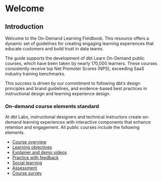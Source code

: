 # Welcome

## Introduction

Welcome to the On-Demand Learning Fieldbook. This resource offers a dynamic set of guidelines for creating engaging learning experiences that educate customers and build trust in data teams.

The guide supports the development of dbt Learn On-Demand public courses, which have been taken by nearly 170,000 learners. These courses consistently receive top Net Promoter Scores (NPS), exceeding SaaS industry training benchmarks.

This success is driven by our commitment to following dbt’s design principles and brand guidelines, and evidence-based best practices in instructional design and learning experience design.

### On-demand course elements standard

At dbt Labs, instructional designers and technical instructors create on-demand learning experiences with interactive components that enhance retention and engagement. All public courses include the following elements.

* [Course overview](on-demand-course-standards/course-overview.md)
* [Learning objectives](on-demand-course-standards/learning-objectives.md)
* [Explainer and demo videos](on-demand-course-standards/explainer-and-demo-videos.md)
* [Practice with feedback](on-demand-course-standards/practice-with-feedback.md)
* [Social learning](on-demand-course-standards/social-learning.md)
* [Assessment](on-demand-course-standards/assessment.md)
* [Course survey](on-demand-course-standards/course-survey.md)

